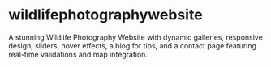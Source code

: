 # wildlifephotographywebsite
A stunning Wildlife Photography Website with dynamic galleries, responsive design, sliders, hover effects, a blog for tips, and a contact page featuring real-time validations and map integration.
